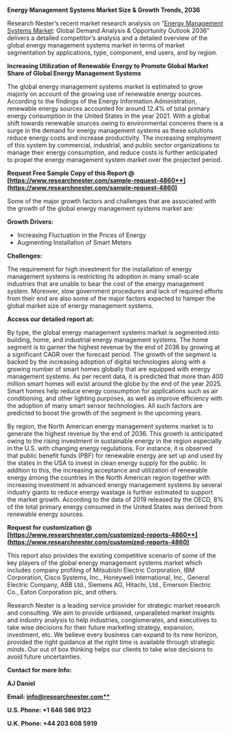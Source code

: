 ﻿**Energy Management Systems Market Size & Growth Trends, 2036**

Research Nester’s recent market research analysis on “[Energy Management Systems Market](https://www.researchnester.com/reports/energy-management-systems-market/4860): Global Demand Analysis & Opportunity Outlook 2036” delivers a detailed competitor’s analysis and a detailed overview of the global energy management systems market in terms of market segmentation by applications, type, component, end users, and by region. 

**Increasing Utilization of Renewable Energy to Promote Global Market Share of Global Energy Management Systems**

The global energy management systems market is estimated to grow majorly on account of the growing use of renewable energy sources. According to the findings of the Energy Information Administration, renewable energy sources accounted for around 12.4% of total primary energy consumption in the United States in the year 2021. With a global shift towards renewable sources owing to environmental concerns there is a surge in the demand for energy management systems as these solutions reduce energy costs and increase productivity. The increasing employment of this system by commercial, industrial, and public sector organizations to manage their energy consumption, and reduce costs is further anticipated to propel the energy management system market over the projected period.

**Request Free Sample Copy of this Report @ [https://www.researchnester.com/sample-request-4860**](https://www.researchnester.com/sample-request-4860)**

Some of the major growth factors and challenges that are associated with the growth of the global energy management systems market are:

**Growth Drivers:**

- Increasing Fluctuation in the Prices of Energy 
- Augmenting Installation of Smart Meters

**Challenges:**

The requirement for high investment for the installation of energy management systems is restricting its adoption in many small-scale industries that are unable to bear the cost of the energy management system. Moreover, slow government procedures and lack of required efforts from their end are also some of the major factors expected to hamper the global market size of energy management systems.

**Access our detailed report at:** 

By type, the global energy management systems market is segmented into building, home, and industrial energy management systems. The home segment is to garner the highest revenue by the end of 2036 by growing at a significant CAGR over the forecast period. The growth of the segment is backed by the increasing adoption of digital technologies along with a growing number of smart homes globally that are equipped with energy management systems. As per recent data, it is predicted that more than 400 million smart homes will exist around the globe by the end of the year 2025. Smart homes help reduce energy consumption for applications such as air conditioning, and other lighting purposes, as well as improve efficiency with the adoption of many smart sensor technologies. All such factors are predicted to boost the growth of the segment in the upcoming years. 

By region, the North American energy management systems market is to generate the highest revenue by the end of 2036. This growth is anticipated owing to the rising investment in sustainable energy in the region especially in the U.S. with changing energy regulations. For instance, it is observed that public benefit funds (PBF) for renewable energy are set up and used by the states in the USA to invest in clean energy supply for the public. In addition to this, the increasing acceptance and utilization of renewable energy among the countries in the North American region together with increasing investment in advanced energy management systems by several industry giants to reduce energy wastage is further estimated to support the market growth. According to the data of 2019 released by the OECD, 8% of the total primary energy consumed in the United States was derived from renewable energy sources. 

**Request for customization @ [https://www.researchnester.com/customized-reports-4860**](https://www.researchnester.com/customized-reports-4860)**

This report also provides the existing competitive scenario of some of the key players of the global energy management systems market which includes company profiling of Mitsubishi Electric Corporation, IBM Corporation, Cisco Systems, Inc., Honeywell International, Inc., General Electric Company, ABB Ltd., Siemens AG, Hitachi, Ltd., Emerson Electric Co., Eaton Corporation plc, and others.      

Research Nester is a leading service provider for strategic market research and consulting. We aim to provide unbiased, unparalleled market insights and industry analysis to help industries, conglomerates, and executives to take wise decisions for their future marketing strategy, expansion, investment, etc. We believe every business can expand to its new horizon, provided the right guidance at the right time is available through strategic minds. Our out of box thinking helps our clients to take wise decisions to avoid future uncertainties.

**Contact for more Info:**

**AJ Daniel**

**Email: [info@researchnester.com**](mailto:info@researchnester.com)**

**U.S. Phone: +1 646 586 9123** 

**U.K. Phone: +44 203 608 5919**

